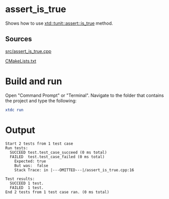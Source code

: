 # assert_is_true

Shows how to use [xtd::tunit::assert::is_true](https://gammasoft71.github.io/xtd/reference_guides/latest/classxtd_1_1tunit_1_1assert.html#a965feb443072ebf5b380bc8f03ee006a) method.

## Sources

[src/assert_is_true.cpp](src/assert_is_true.cpp)

[CMakeLists.txt](CMakeLists.txt)

# Build and run

Open "Command Prompt" or "Terminal". Navigate to the folder that contains the project and type the following:

```cmake
xtdc run
```

# Output

```
Start 2 tests from 1 test case
Run tests:
  SUCCEED test.test_case_succeed (0 ms total)
  FAILED  test.test_case_failed (0 ms total)
    Expected: true
    But was:  false
    Stack Trace: in |---OMITTED---|/assert_is_true.cpp:16

Test results:
  SUCCEED 1 test.
  FAILED  1 test.
End 2 tests from 1 test case ran. (0 ms total)
```
